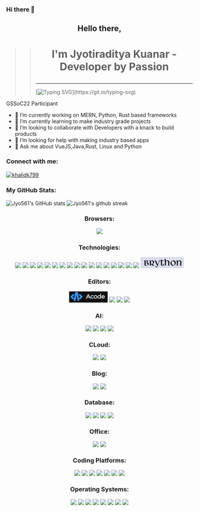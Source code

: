 ### Hi there 👋

## <p align="center">Hello there,</p>
>> # <p align="center">I'm Jyotiraditya Kuanar - Developer by Passion</p>
>> ------
>> [![Typing SVG](https://readme-typing-svg.herokuapp.com?lines=I+am+Jyotiraditya%2C+Welcome+to;my+Github+Profile.)](https://git.io/typing-svg)


GSSoC22 Participant



- 🔭 I’m currently working on MERN, Python, Rust based frameworks
- 🌱 I’m currently learning to make industry grade projects
- 👯 I’m looking to collaborate with Developers with a knack to build products 
- 🤔 I’m looking for help with making industry based apps
- 💬 Ask me about VueJS,Java,Rust, Linux and Python

<h3 align="left">Connect with me:</h3>
<a href="https://linkedin.com/in/jyotiraditya-kuanar-8b39b7207" target="blank"><img align="center" src="https://raw.githubusercontent.com/rahuldkjain/github-profile-readme-generator/master/src/images/icons/Social/linked-in-alt.svg" alt="khalidk799" height="30" width="40" /></a>


<h3 aligh="center"> My GitHub Stats: </h3>
<p aligh="center">
  
  ![Jyo561's GitHub stats](https://github-readme-stats.vercel.app/api?username=Jyo561)
  ![Jyo561's github streak](https://github-readme-streak-stats.herokuapp.com/?user=Jyo561&theme=blue-green)
</p>

<h3 align="center"> Browsers: </h3>
<p align="center">
    <img src="https://img.shields.io/badge/Brave-FB542B?style=for-the-badge&logo=Brave&logoColor=white">
  </p>

<h3 align="center"> Technologies: </h3>
<p align="center">
    <img src="https://img.shields.io/badge/vuejs-%2335495e.svg?style=for-the-badge&logo=vuedotjs&logoColor=%234FC08D">
    <img src="https://img.shields.io/badge/express.js-%23404d59.svg?style=for-the-badge&logo=express&logoColor=%2361DAFB">
    <img src="https://img.shields.io/badge/bootstrap-%23563D7C.svg?style=for-the-badge&logo=bootstrap&logoColor=white">
    <img src="https://img.shields.io/badge/chakra-%234ED1C5.svg?style=for-the-badge&logo=chakraui&logoColor=white">
    <img src="https://img.shields.io/badge/node.js-6DA55F?style=for-the-badge&logo=node.js&logoColor=white">
    <img src="https://img.shields.io/badge/opencv-%23white.svg?style=for-the-badge&logo=opencv&logoColor=white">
    <img src="https://img.shields.io/badge/html5-%23E34F26.svg?style=for-the-badge&logo=html5&logoColor=white">
    <img src="https://img.shields.io/badge/java-%23ED8B00.svg?style=for-the-badge&logo=java&logoColor=white">
    <img src="https://img.shields.io/badge/javascript-%23323330.svg?style=for-the-badge&logo=javascript&logoColor=%23F7DF1E">
    <img src="https://img.shields.io/badge/python-3670A0?style=for-the-badge&logo=python&logoColor=ffdd54">
    <img src="https://img.shields.io/badge/fastapi-109989?style=for-the-badge&logo=FASTAPI&logoColor=white">
    <img src="https://img.shields.io/badge/Django-092E20?style=for-the-badge&logo=django&logoColor=green">
    <img src="https://img.shields.io/badge/React-20232A?style=for-the-badge&logo=react&logoColor=61DAFB">
    <img src="https://img.shields.io/badge/Rust-000000?style=for-the-badge&logo=rust&logoColor=white">
    <img src="https://img.shields.io/badge/Kotlin-B125EA?style=for-the-badge&logo=kotlin&logoColor=white">
    <img src="https://img.shields.io/badge/TypeScript-007ACC?style=for-the-badge&logo=typescript&logoColor=white">
    <img src="https://img.shields.io/badge/ngrok-140648?style=for-the-badge&logo=Ngrok&logoColor=white">
    <img src="./brython.png" height="30">
  </p>
  
  <h3 align="center"> Editors: </h3>
  <p align="center">
    <img src="./Acode.png" height="30">
    <img src="https://img.shields.io/badge/sublime_text-%23575757.svg?style=for-the-badge&logo=sublime-text&logoColor=important">
    <img src="https://img.shields.io/badge/VIM-%2311AB00.svg?style=for-the-badge&logo=vim&logoColor=white">
    <img src="https://img.shields.io/badge/NeoVim-%2357A143.svg?&style=for-the-badge&logo=neovim&logoColor=white">
  </p>

  <h3 align="center"> AI: </h3>
  <p align="center">
    <img src="https://img.shields.io/badge/ChatGPT-74aa9c?style=for-the-badge&logo=openai&logoColor=white">
    <img src="https://img.shields.io/badge/github%20copilot-000000?style=for-the-badge&logo=githubcopilot&logoColor=white">
    <img src="https://img.shields.io/badge/Google%20Gemini-8E75B2?style=for-the-badge&logo=googlegemini&logoColor=white">
    <img src="https://img.shields.io/badge/langchain-1C3C3C?style=for-the-badge&logo=langchain&logoColor=white">
  </p>

  <h3 align="center"> CLoud: </h3>
  <p align="center">
    <img src="https://img.shields.io/badge/Google_Cloud-4285F4?style=for-the-badge&logo=google-cloud&logoColor=white">
    <img src="https://img.shields.io/badge/Amazon_AWS-FF9900?style=for-the-badge&logo=amazonaws&logoColor=white">
  </p>

  <h3 align="center"> Blog: </h3>
  <p align="center">
    <a href="https://dev.to/jyo561"><img src="https://img.shields.io/badge/dev.to-0A0A0A?style=for-the-badge&logo=devdotto&logoColor=white"></a>
    <a href="https://medium.com/@jyotiradityakuanar34" target="blank"><img src="https://img.shields.io/badge/Medium-12100E?style=for-the-badge&logo=medium&logoColor=white"></a>
  </p>

  <h3 align="center"> Database: </h3>
  <p align="center">
    <img src="https://img.shields.io/badge/MySQL-005C84?style=for-the-badge&logo=mysql&logoColor=white">
    <img src="https://img.shields.io/badge/Sqlite-003B57?style=for-the-badge&logo=sqlite&logoColor=white">
    <img src="https://img.shields.io/badge/PostgreSQL-316192?style=for-the-badge&logo=postgresql&logoColor=white">
    <img src="https://img.shields.io/badge/MongoDB-4EA94B?style=for-the-badge&logo=mongodb&logoColor=white">
  </p>

  <h3 align="center"> Office: </h3>
  <p align="center">
    <img src="https://img.shields.io/badge/Notion-000000?style=for-the-badge&logo=notion&logoColor=white">
    <img src="https://img.shields.io/badge/LibreOffice-18A303?style=for-the-badge&logo=LibreOffice&logoColor=white">
  </p>

  <h3 align="center"> Coding Platforms: </h3>
  <p align="center">
    <a href="https://leetcode.com/u/jyom/" target="blank"><img src="https://img.shields.io/badge/-LeetCode-FFA116?style=for-the-badge&logo=LeetCode&logoColor=black"></a>
    <a href="https://www.codechef.com/users/jyom" target="blank"><img src="https://img.shields.io/badge/Codechef-%23B92B27.svg?&style=for-the-badge&logo=Codechef&logoColor=white"></a>
    <a href="https://www.hackerrank.com/profile/jyotiradityakua1" target="blank"><img src="https://img.shields.io/badge/-Hackerrank-2EC866?style=for-the-badge&logo=HackerRank&logoColor=white"></a>
    <a href="https://codeforces.com/profile/jyom" target="blank"><img src="https://img.shields.io/badge/Codeforces-445f9d?style=for-the-badge&logo=Codeforces&logoColor=white"></a>
    <a href="https://www.codewars.com/users/Jyo561" target="blank"><img src="https://img.shields.io/badge/Codewars-B1361E?style=for-the-badge&logo=Codewars&logoColor=white"></a>
    <a href="https://www.hackerearth.com/@jyotiradityakuanar34/" target="blank"><img src="https://img.shields.io/badge/HackerEarth-%232C3454.svg?&style=for-the-badge&logo=HackerEarth&logoColor=Blue"></a>
    <a href="https://gitlab.com/jyotiradityakuanar34" target="blank"><img src="https://img.shields.io/badge/GitLab-330F63?style=for-the-badge&logo=gitlab&logoColor=white"></a>
  </p>
  
  <h3 align="center"> Operating Systems: </h3>
  <p align="center">
    <img src="https://img.shields.io/badge/Android-3DDC84?style=for-the-badge&logo=android&logoColor=white">
    <img src="https://img.shields.io/badge/Arch_Linux-1793D1?style=for-the-badge&logo=arch-linux&logoColor=white">
    <img src="https://img.shields.io/badge/Artix_Linux-10A0CC?style=for-the-badge&logo=artix-linux&logoColor=white">
    <img src="https://img.shields.io/badge/Debian-A81D33?style=for-the-badge&logo=debian&logoColor=white">
    <img src="https://img.shields.io/badge/lineageos-167C80?style=for-the-badge&logo=lineageos&logoColor=white">
    <img src="https://img.shields.io/badge/chrome%20os-3d89fc?style=for-the-badge&logo=google%20chrome&logoColor=white">
    <img src="https://img.shields.io/badge/Manjaro-35BF5C?style=for-the-badge&logo=Manjaro&logoColor=white">
    <img src="https://img.shields.io/badge/SUSE-0C322C?style=for-the-badge&logo=SUSE&logoColor=white">
  </p>
